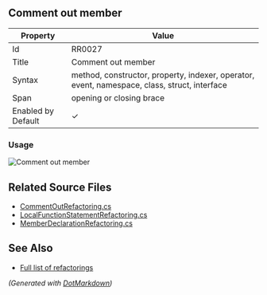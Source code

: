 ## Comment out member

| Property           | Value                                                                                        |
| ------------------ | -------------------------------------------------------------------------------------------- |
| Id                 | RR0027                                                                                       |
| Title              | Comment out member                                                                           |
| Syntax             | method, constructor, property, indexer, operator, event, namespace, class, struct, interface |
| Span               | opening or closing brace                                                                     |
| Enabled by Default | &#x2713;                                                                                     |

### Usage

![Comment out member](../../images/refactorings/CommentOutMember.png)

## Related Source Files

* [CommentOutRefactoring.cs](../../src/Refactorings/CSharp/Refactorings/CommentOutRefactoring.cs)
* [LocalFunctionStatementRefactoring.cs](../../src/Refactorings/CSharp/Refactorings/LocalFunctionStatementRefactoring.cs)
* [MemberDeclarationRefactoring.cs](../../src/Refactorings/CSharp/Refactorings/MemberDeclarationRefactoring.cs)

## See Also

* [Full list of refactorings](Refactorings.md)

*\(Generated with [DotMarkdown](http://github.com/JosefPihrt/DotMarkdown)\)*